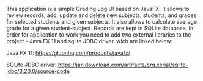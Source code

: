 This application is a simple Grading Log UI based on JavaFX.
It allows to review records, add, update and delete new subjects, students, and grades for selected students and given subjects. It also allows to calculate average 
grade for a given student-subject. Records are kept in SQLite database.
In order for application to work you need to add two external libraries to the project - Java FX 11 and sqlite JDBC driver, wich are linked below:

Java FX 11:
https://gluonhq.com/products/javafx/

SQLite JDBC driver:
https://jar-download.com/artifacts/org.xerial/sqlite-jdbc/3.20.0/source-code
